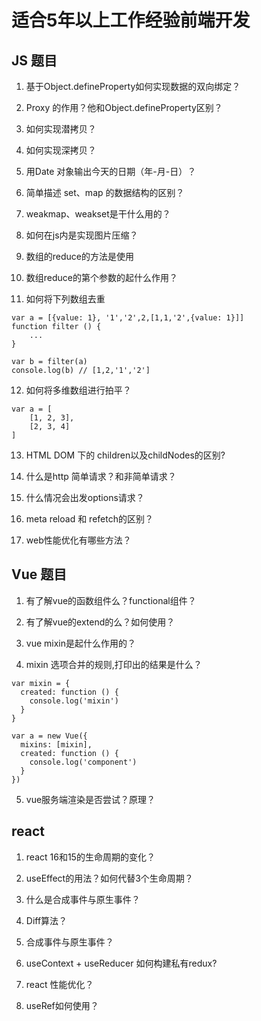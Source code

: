 # 适合5年以上工作经验前端开发
## JS 题目

1. 基于Object.defineProperty如何实现数据的双向绑定？

2. Proxy 的作用？他和Object.defineProperty区别？

3. 如何实现潜拷贝？

4. 如何实现深拷贝？

5. 用Date 对象输出今天的日期（年-月-日）？

6. 简单描述 set、map 的数据结构的区别？

7. weakmap、weakset是干什么用的？

8. 如何在js内是实现图片压缩？

9. 数组的reduce的方法是使用

10. 数组reduce的第个参数的起什么作用？

11. 如何将下列数组去重

```
var a = [{value: 1}, '1','2',2,[1,1,'2',{value: 1}]]
function filter () {
    ...
}

var b = filter(a)
console.log(b) // [1,2,'1','2']
```

12. 如何将多维数组进行拍平？

```
var a = [
    [1, 2, 3],
    [2, 3, 4]
]
```

13. HTML DOM 下的 children以及childNodes的区别?

14. 什么是http 简单请求？和非简单请求？

15. 什么情况会出发options请求？

16. meta reload 和 refetch的区别？

17. web性能优化有哪些方法？

## Vue 题目

1. 有了解vue的函数组件么？functional组件？

2. 有了解vue的extend的么？如何使用？

3. vue mixin是起什么作用的？

4. mixin 选项合并的规则,打印出的结果是什么？

```
var mixin = {
  created: function () {
    console.log('mixin')
  }
}

var a = new Vue({
  mixins: [mixin],
  created: function () {
    console.log('component')
  }
})
```

5. vue服务端渲染是否尝试？原理？



## react

1. react 16和15的生命周期的变化？

2. useEffect的用法？如何代替3个生命周期？

3. 什么是合成事件与原生事件？

4. Diff算法？

5. 合成事件与原生事件？

6. useContext + useReducer 如何构建私有redux?

7. react 性能优化？

8. useRef如何使用？

